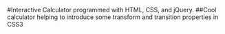 #Interactive Calculator programmed with HTML, CSS, and jQuery.
##Cool calculator helping to introduce some transform and transition properties in CSS3
